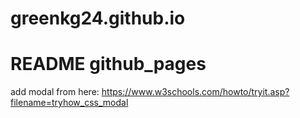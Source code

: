 # greenkg24.github.io
# README github_pages
add modal from here: https://www.w3schools.com/howto/tryit.asp?filename=tryhow_css_modal
